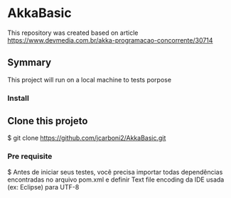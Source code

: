 # AkkaBasic

This repository was created based on article https://www.devmedia.com.br/akka-programacao-concorrente/30714


## Symmary

This project will run on a local machine to tests porpose


### Install

## Clone this projeto

$ git clone https://github.com/jcarboni2/AkkaBasic.git


### Pre requisite

$ Antes de iniciar seus testes, você precisa importar todas dependências encontradas no arquivo pom.xml e definir Text file encoding da IDE usada (ex: Eclipse) para UTF-8
